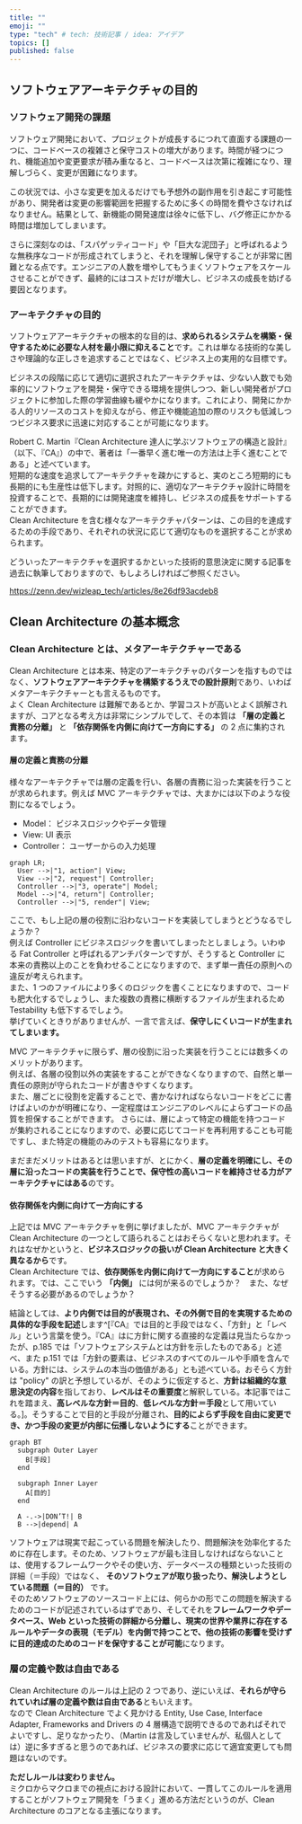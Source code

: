 ```yaml
---
title: ""
emoji: ""
type: "tech" # tech: 技術記事 / idea: アイデア
topics: []
published: false
---
```


## ソフトウェアアーキテクチャの目的

### ソフトウェア開発の課題

ソフトウェア開発において、プロジェクトが成長するにつれて直面する課題の一つに、コードベースの複雑さと保守コストの増大があります。時間が経つにつれ、機能追加や変更要求が積み重なると、コードベースは次第に複雑になり、理解しづらく、変更が困難になります。

この状況では、小さな変更を加えるだけでも予想外の副作用を引き起こす可能性があり、開発者は変更の影響範囲を把握するために多くの時間を費やさなければなりません。結果として、新機能の開発速度は徐々に低下し、バグ修正にかかる時間は増加してしまいます。

さらに深刻なのは、「スパゲッティコード」や「巨大な泥団子」と呼ばれるような無秩序なコードが形成されてしまうと、それを理解し保守することが非常に困難となる点です。エンジニアの人数を増やしてもうまくソフトウェアをスケールさせることができず、最終的にはコストだけが増大し、ビジネスの成長を妨げる要因となります。

### アーキテクチャの目的

ソフトウェアアーキテクチャの根本的な目的は、**求められるシステムを構築・保守するために必要な人材を最小限に抑えること**です。これは単なる技術的な美しさや理論的な正しさを追求することではなく、ビジネス上の実用的な目標です。

ビジネスの段階に応じて適切に選択されたアーキテクチャは、少ない人数でも効率的にソフトウェアを開発・保守できる環境を提供しつつ、新しい開発者がプロジェクトに参加した際の学習曲線も緩やかになります。これにより、開発にかかる人的リソースのコストを抑えながら、修正や機能追加の際のリスクも低減しつつビジネス要求に迅速に対応することが可能になります。

Robert C. Martin『Clean Architecture 達人に学ぶソフトウェアの構造と設計』（以下、『CA』）の中で、著者は「一番早く進む唯一の方法は上手く進むことである」と述べています。  
短期的な速度を追求してアーキテクチャを疎かにすると、実のところ短期的にも長期的にも生産性は低下します。対照的に、適切なアーキテクチャ設計に時間を投資することで、長期的には開発速度を維持し、ビジネスの成長をサポートすることができます。  
Clean Architecture を含む様々なアーキテクチャパターンは、この目的を達成するための手段であり、それぞれの状況に応じて適切なものを選択することが求められます。

どういったアーキテクチャを選択するかといった技術的意思決定に関する記事を過去に執筆しておりますので、もしよろしければご参照ください。

https://zenn.dev/wizleap_tech/articles/8e26df93acdeb8

## Clean Architecture の基本概念

### Clean Architecture とは、メタアーキテクチャーである

Clean Architecture とは本来、特定のアーキテクチャのパターンを指すものではなく、**ソフトウェアアーキテクチャを構築するうえでの設計原則**であり、いわばメタアーキテクチャーとも言えるものです。  
よく Clean Architecture は難解であるとか、学習コストが高いとよく誤解されますが、コアとなる考え方は非常にシンプルでして、その本質は **「層の定義と責務の分離」** と **「依存関係を内側に向けて一方向にする」** の 2 点に集約されます。

#### 層の定義と責務の分離

様々なアーキテクチャでは層の定義を行い、各層の責務に沿った実装を行うことが求められます。例えば MVC アーキテクチャでは、大まかには以下のような役割になるでしょう。

- Model： ビジネスロジックやデータ管理
- View: UI 表示
- Controller： ユーザーからの入力処理

```mermaid
graph LR;
  User -->|"1, action"| View;
  View -->|"2, request"| Controller;
  Controller -->|"3, operate"| Model;
  Model -->|"4, return"| Controller;
  Controller -->|"5, render"| View;
```

ここで、もし上記の層の役割に沿わないコードを実装してしまうとどうなるでしょうか？  
例えば Controller にビジネスロジックを書いてしまったとしましょう。いわゆる Fat Controller と呼ばれるアンチパターンですが、そうすると Controller に本来の責務以上のことを負わせることになりますので、まず単一責任の原則への違反が考えられます。  
また、1 つのファイルにより多くのロジックを書くことになりますので、コードも肥大化するでしょうし、また複数の責務に横断するファイルが生まれるため Testability も低下するでしょう。  
挙げていくときりがありませんが、一言で言えば、**保守しにくいコードが生まれてしまいます。**

MVC アーキテクチャに限らず、層の役割に沿った実装を行うことには数多くのメリットがあります。  
例えば、各層の役割以外の実装をすることができなくなりますので、自然と単一責任の原則が守られたコードが書きやすくなります。  
また、層ごとに役割を定義することで、書かなければならないコードをどこに書けばよいのかが明確になり、一定程度はエンジニアのレベルによらずコードの品質を担保することができます。
さらには、層によって特定の機能を持つコードが集約されることになりますので、必要に応じてコードを再利用することも可能ですし、また特定の機能のみのテストも容易になります。

まだまだメリットはあるとは思いますが、とにかく、**層の定義を明確にし、その層に沿ったコードの実装を行うことで、保守性の高いコードを維持させる力がアーキテクチャにはある**のです。

#### 依存関係を内側に向けて一方向にする

上記では MVC アーキテクチャを例に挙げましたが、MVC アーキテクチャが Clean Architecture の一つとして語られることはおそらくないと思われます。それはなぜかというと、**ビジネスロジックの扱いが Clean Architecture と大きく異なるから**です。  
Clean Architecture では、**依存関係を内側に向けて一方向にすること**が求められます。では、ここでいう **「内側」** には何が来るのでしょうか？　また、なぜそうする必要があるのでしょうか？

結論としては、**より内側では目的が表現され、その外側で目的を実現するための具体的な手段を記述**します^[『CA』では目的と手段ではなく、「方針」と「レベル」という言葉を使う。『CA』はに方針に関する直接的な定義は見当たらなかったが、p.185 では「ソフトウェアシステムとは方針を示したものである」と述べ、また p.151 では「方針の要素は、ビジネスのすべてのルールや手順を含んでいる。方針には、システムの本当の価値がある」とも述べている。おそらく方針は "policy" の訳と予想しているが、そのように仮定すると、**方針は組織的な意思決定の内容**を指しており、**レベルはその重要度**と解釈している。本記事ではこれを踏まえ、**高レベルな方針＝目的**、**低レベルな方針＝手段**として用いている。]。そうすることで目的と手段が分離され、**目的によらず手段を自由に変更でき、かつ手段の変更が内部に伝播しないようにする**ことができます。

```mermaid
graph BT
  subgraph Outer Layer
    B[手段]
  end

  subgraph Inner Layer
    A[目的]
  end

  A -.->|DON’T!| B
  B -->|depend| A
```

ソフトウェアは現実で起こっている問題を解決したり、問題解決を効率化するために存在します。そのため、ソフトウェアが最も注目しなければならないことは、使用するフレームワークやその使い方、データベースの種類といった技術の詳細（＝手段）ではなく、 **そのソフトウェアが取り扱ったり、解決しようとしている問題（＝目的）** です。  
そのためソフトウェアのソースコード上には、何らかの形でこの問題を解決するためのコードが記述されているはずであり、そしてそれを**フレームワークやデータベース、Web といった技術の詳細から分離し、現実の世界や業界に存在するルールやデータの表現（モデル）を内側で持つことで、他の技術の影響を受けずに目的達成のためのコードを保守することが可能**になります。

### 層の定義や数は自由である

Clean Architecture のルールは上記の 2 つであり、逆にいえば、**それらが守られていれば層の定義や数は自由である**ともいえます。  
なので Clean Architecture でよく見かける Entity, Use Case, Interface Adapter, Frameworks and Drivers の 4 層構造で説明できるのであればそれでよいですし、足りなかったり、（Martin は言及していませんが、私個人としては）逆に多すぎると思うのであれば、ビジネスの要求に応じて適宜変更しても問題はないのです。

**ただしルールは変わりません。**  
ミクロからマクロまでの視点における設計において、一貫してこのルールを適用することがソフトウェア開発を「うまく」進める方法だというのが、Clean Architecture のコアとなる主張になります。
